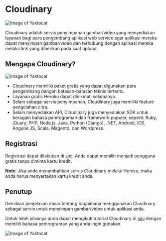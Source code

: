 # Cloudinary

![Image of Yaktocat](http://res-1.cloudinary.com/cloudinary/image/asset/dpr_2.0/logo-e0df892053afd966cc0bfe047ba93ca4.png)

Cloudinary adalah servis penyimpanan gambar/video yang menyediakan layanan bagi para pengembang aplikasi web service agar aplikasi mereka dapat menyimpan gambar/video dan terhubung dengan aplikasi mereka melalui link yang diberikan pada saat upload.

## Mengapa Cloudinary?

![Image of Yaktocat](http://res-3.cloudinary.com/cloudinary/image/asset/c_scale,dpr_2.0,h_154,w_351/ico01-2x-c46107bff578208ee26087cf755735fa.png)

- Cloudinary memiliki paket gratis yang dapat digunakan para pengembang dengan batasan-batasan teknis tertentu.
- Layanan gratis Heroku dapat dinikmati selamanya.
- Selain sebagai servis penyimpanan, Cloudinary juga memiliki feature pengolahan citra.
- Selain menyediakan API, Cloudinary juga menyediakan SDK untuk beragam bahasa pemrograman dan framework populer, seperti: Ruby, jQuery, PHP, Node.js, Java, Python (Django), .NET, Android, iOS, Angular.JS, Scala, Magento, dan Wordpress.

## Registrasi
Registrasi dapat dilakukan di [sini](http://cloudinary.com/).
Anda dapat memilih menjadi pengguna gratis tanpa diminta kartu kredit.

**Note**: Jika anda menambahkan servis Cloudinary melalui Heroku, maka anda harus menyertakan kartu kredit anda.

## Penutup
Demikian penjelasan dasar tentang bagaimana menggunakan Cloudinary sebagai servis untuk menyimpan gambar/video untuk aplikasi anda.

Untuk lebih jelasnya anda dapat mengikuti tutorial Cloudinary di [sini](http://cloudinary.com/) dengan memilih bahasa pemrograman yang anda ingin gunakan.


![Image of Yaktocat](http://res-4.cloudinary.com/cloudinary/image/asset/f_jpg,q_70/c_scale,dpr_2.0,f_auto,h_349,w_565/browser01-2x-3559e87e64bcace572fd8e34e19ed36b.png)